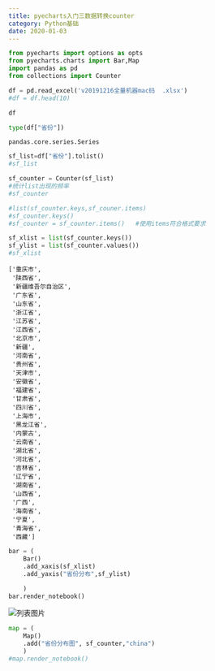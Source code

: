 ```yaml
---
title: pyecharts入门三数据转换counter
category: Python基础
date: 2020-01-03
---
```


```python
from pyecharts import options as opts
from pyecharts.charts import Bar,Map
import pandas as pd
from collections import Counter
```


```python
df = pd.read_excel('v20191216全量机器mac码  .xlsx')
#df = df.head(10)
```


```python
df
```





```python
type(df["省份"])
```




    pandas.core.series.Series




```python
sf_list=df["省份"].tolist()
#sf_list
```


```python
sf_counter = Counter(sf_list)  
#统计list出现的频率
#sf_counter
```


```python
#list(sf_counter.keys,sf_couner.items)
#sf_counter.keys()
#sf_counter = sf_counter.items()   #使用items符合格式要求
```


```python
sf_xlist = list(sf_counter.keys())
sf_ylist = list(sf_counter.values())
#sf_xlist
```




    ['重庆市',
     '陕西省',
     '新疆维吾尔自治区',
     '广东省',
     '山东省',
     '浙江省',
     '江苏省',
     '江西省',
     '北京市',
     '新疆',
     '河南省',
     '贵州省',
     '天津市',
     '安徽省',
     '福建省',
     '甘肃省',
     '四川省',
     '上海市',
     '黑龙江省',
     '内蒙古',
     '云南省',
     '湖北省',
     '河北省',
     '吉林省',
     '辽宁省',
     '湖南省',
     '山西省',
     '广西',
     '海南省',
     '宁夏',
     '青海省',
     '西藏']




```python
bar = (
    Bar()
    .add_xaxis(sf_xlist)
    .add_yaxis("省份分布",sf_ylist)
    
    )
bar.render_notebook()
```

![列表图片](/img/200103/%E7%9C%81%E4%BB%BD%E5%88%86%E5%B8%83.png)



```python
map = (
    Map()
    .add("省份分布图", sf_counter,"china")
    )
#map.render_notebook()
```

